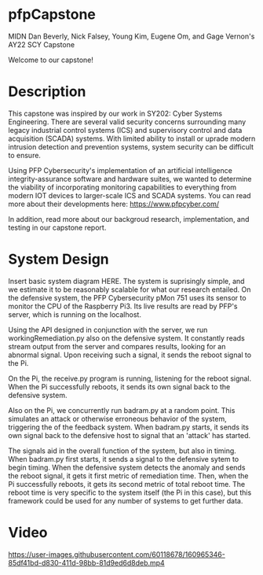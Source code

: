 # pfpCapstone
MIDN Dan Beverly, Nick Falsey, Young Kim, Eugene Om, and Gage Vernon's AY22 SCY Capstone

Welcome to our capstone!

# Description
This capstone was inspired by our work in SY202: Cyber Systems Engineering. There are several valid security concerns surrounding many legacy industrial control systems (ICS) and supervisory control and data acquisition (SCADA) systems. With limited ability to install or uprade modern intrusion detection and prevention systems, system security can be difficult to ensure. 

Using PFP Cybersecurity's implementation of an artificial intelligence integrity-assurance software and hardware suites, we wanted to determine the viability of incorporating monitoring capabilities to everything from modern IOT devices to larger-scale ICS and SCADA systems. You can read more about their developments here: https://www.pfpcyber.com/

In addition, read more about our backgroud research, implementation, and testing in our capstone report.

# System Design
Insert basic system diagram HERE.
The system is suprisingly simple, and we estimate it to be reasonably scalable for what our research entailed. On the defensive system, the PFP Cybersecurity pMon 751 uses its sensor to monitor the CPU of the Raspberry Pi3. Its live results are read by PFP's server, which is running on the localhost. 

Using the API designed in conjunction with the server, we run workingRemediation.py also on the defensive system. It constantly reads stream output from the server and compares results, looking for an abnormal signal. Upon receiving such a signal, it sends the reboot signal to the Pi.

On the Pi, the receive.py program is running, listening for the reboot signal. When the Pi successfully reboots, it sends its own signal back to the defensive system.

Also on the Pi, we concurrently run badram.py at a random point. This simulates an attack or otherwise erroneous behavior of the system, triggering the of the feedback system. When badram.py starts, it sends its own signal back to the defensive host to signal that an 'attack' has started. 

The signals aid in the overall function of the system, but also in timing. When badram.py first starts, it sends a signal to the defensive sytem to begin timing. When the defensive system detects the anomaly and sends the reboot signal, it gets it first metric of remediation time. Then, when the Pi successfully reboots, it gets its second metric of total reboot time. The reboot time is very specific to the system itself (the Pi in this case), but this framework could be used for any number of systems to get further data.

# Video
https://user-images.githubusercontent.com/60118678/160965346-85df41bd-d830-411d-98bb-81d9ed6d8deb.mp4

